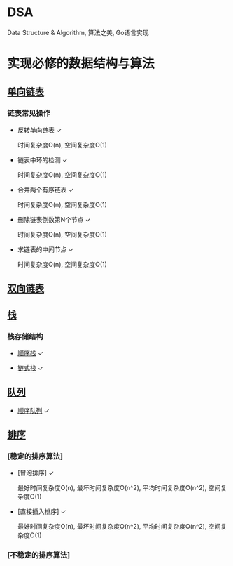 # DSA
 Data Structure &amp; Algorithm, 算法之美, Go语言实现

# 实现必修的数据结构与算法

## [单向链表](https://github.com/cocos543/DSA/blob/master/core/linkedlist/singly_linked_list.go)

### 链表常见操作
* 反转单向链表 ✓

    时间复杂度O(n), 空间复杂度O(1)

* 链表中环的检测 ✓

    时间复杂度O(n), 空间复杂度O(1)

* 合并两个有序链表 ✓

    时间复杂度O(n), 空间复杂度O(1)

* 删除链表倒数第N个节点 ✓

    时间复杂度O(n), 空间复杂度O(1)

* 求链表的中间节点 ✓

    时间复杂度O(n), 空间复杂度O(1)

## [双向链表](https://github.com/cocos543/DSA/blob/master/core/linkedlist/double_linked_lists.go)

## [栈](https://github.com/cocos543/DSA/blob/master/core/stack)

### 栈存储结构
* [顺序栈](https://github.com/cocos543/DSA/blob/master/core/stack/stack_sequential_storage.go) ✓

* [链式栈](https://github.com/cocos543/DSA/blob/master/core/stack/stack_linked_storage.go) ✓

## [队列](https://github.com/cocos543/DSA/blob/master/core/queue)

* [顺序队列](https://github.com/cocos543/DSA/blob/master/core/queue/queue.go) ✓

## [排序](https://github.com/cocos543/DSA/blob/master/core/sort)

### [稳定的排序算法]

* [冒泡排序] ✓

    最好时间复杂度O(n), 最坏时间复杂度O(n^2), 平均时间复杂度O(n^2), 空间复杂度O(1)

* [直接插入排序] ✓

    最好时间复杂度O(n), 最坏时间复杂度O(n^2), 平均时间复杂度O(n^2), 空间复杂度O(1)

### [不稳定的排序算法]
